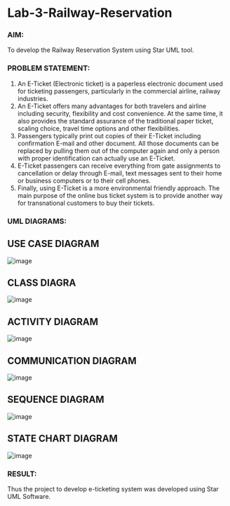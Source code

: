 # Lab-3-Railway-Reservation

### AIM:
To develop the Railway Reservation System using Star UML tool.
### PROBLEM STATEMENT:
1. An E-Ticket (Electronic ticket) is a paperless electronic document used for ticketing
passengers, particularly in the commercial airline, railway industries.
2. An E-Ticket offers many advantages for both travelers and airline including security,
flexibility and cost convenience. At the same time, it also provides the standard assurance of
the traditional paper ticket, scaling choice, travel time options and other flexibilities.
3. Passengers typically print out copies of their E-Ticket including confirmation E-mail
and other document. All those documents can be replaced by pulling them out of the computer
again and only a person with proper identification can actually use an E-Ticket.
4. E-Ticket passengers can receive everything from gate assignments to cancellation or
delay through E-mail, text messages sent to their home or business computers or to their cell
phones.
5. Finally, using E-Ticket is a more environmental friendly approach. The main purpose
of the online bus ticket system is to provide another way for transnational customers to buy
their tickets.
### UML DIAGRAMS:
## USE CASE DIAGRAM
![image](https://github.com/Mythilidharman/Lab-3-Railway-Reservation/assets/119104110/0cfc8e39-505e-42be-9b63-19a0710c4037)
## CLASS DIAGRA
![image](https://github.com/Mythilidharman/Lab-3-Railway-Reservation/assets/119104110/122434ad-0252-4918-9762-40deb6f94e65)
## ACTIVITY DIAGRAM
![image](https://github.com/Mythilidharman/Lab-3-Railway-Reservation/assets/119104110/5e7c0a6c-82f5-4cc6-ba03-17df864c3e22)
## COMMUNICATION DIAGRAM
![image](https://github.com/Mythilidharman/Lab-3-Railway-Reservation/assets/119104110/ced4b0ef-e315-47ce-b95d-0243a9fc1a5a)
## SEQUENCE DIAGRAM
![image](https://github.com/Mythilidharman/Lab-3-Railway-Reservation/assets/119104110/4070f034-7d59-4f27-be14-945b3015fa6b)
## STATE CHART DIAGRAM 
![image](https://github.com/Mythilidharman/Lab-3-Railway-Reservation/assets/119104110/88948fff-3d56-425d-bad6-50b930153153)




### RESULT:
Thus the project to develop e-ticketing system was developed using Star UML Software.
